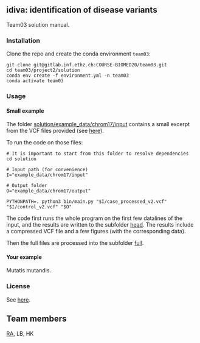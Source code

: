 ## idiva: identification of disease variants

Team03 solution manual.


### Installation

Clone the repo and create the conda environment `team03`:
```{shell script}
git clone git@gitlab.inf.ethz.ch:COURSE-BIOMED20/team03.git
cd team03/project2/solution
conda env create -f environment.yml -n team03
conda activate team03
```


### Usage

#### Small example

The folder [solution/example_data/chrom17/input](solution/example_data/chrom17/input)
contains a small excerpt from 
the VCF files provided
(see [here](solution/example_data/chrom17/input/readme.md)).

To run the code on those files:

```
# It is important to start from this folder to resolve dependencies
cd solution

# Input path (for convenience)
I="example_data/chrom17/input"

# Output folder
O="example_data/chrom17/output"

PYTHONPATH=. python3 bin/main.py "$I/case_processed_v2.vcf" "$I/control_v2.vcf" "$O"
```

The code first runs
the whole program
on the first few datalines of the input,
and the results are written to the subfolder 
[head](solution/example_data/chrom17/output/head).
The results include a compressed VCF file
and a few figures (with the corresponding data).

Then the full files are processed
into the subfolder 
[full](solution/example_data/chrom17/output/full).



#### Your example

Mutatis mutandis.


### License

See [here](solution/license.txt).


## Team members

[RA](https://github.com/numpde/), LB, HK

